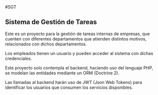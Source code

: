 #SGT
## Sistema de Gestión de Tareas

Este es un proyecto para la gestión de tareas internas de empresas, que cuenten
con diferentes departamentos que atienden distintos motivos, relacionados
con dichos departamentos.

Los empleados tienen un usuario y pueden acceder al sistema con
 dichas credenciales.

Este proyecto solo contempla el backend, haciendo uso del lenguaje PHP, 
se modelan las entidades mediante un ORM (Doctrine 2).

Las llamadas al backend harán uso de JWT (Json Web Tokens) para identificar los
usuarios que consumen los servicios disponibles.


